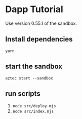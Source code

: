 # Dapp Tutorial

Use version 0.55.1 of the sandbox.

## Install dependencies

```
yarn
```

## start the sandbox

```
aztec start --sandbox
```

## run scripts

1. `node src/deploy.mjs`
2. `node src/index.mjs`
